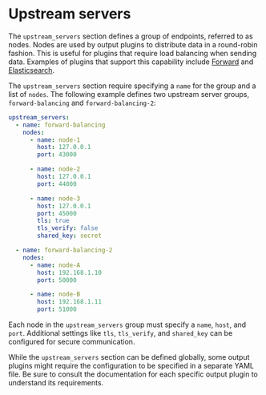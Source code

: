 # Upstream servers

The `upstream_servers` section defines a group of endpoints, referred to as nodes. Nodes are used by output plugins to distribute data in a round-robin fashion. This is useful for plugins that require load balancing when sending data. Examples of plugins that support this capability include [Forward](https://docs.fluentbit.io/manual/pipeline/outputs/forward) and [Elasticsearch](https://docs.fluentbit.io/manual/pipeline/outputs/elasticsearch).

The `upstream_servers` section require specifying a `name` for the group and a list
of `nodes`. The following example defines two upstream server groups, `forward-balancing` and `forward-balancing-2`:

```yaml
upstream_servers:
  - name: forward-balancing
    nodes:
      - name: node-1
        host: 127.0.0.1
        port: 43000

      - name: node-2
        host: 127.0.0.1
        port: 44000

      - name: node-3
        host: 127.0.0.1
        port: 45000
        tls: true
        tls_verify: false
        shared_key: secret

  - name: forward-balancing-2
    nodes:
      - name: node-A
        host: 192.168.1.10
        port: 50000

      - name: node-B
        host: 192.168.1.11
        port: 51000
```

Each node in the `upstream_servers` group must specify a `name`, `host`, and `port`.
Additional settings like `tls`, `tls_verify`, and `shared_key` can be configured for
secure communication.

While the `upstream_servers` section can be defined globally, some output plugins might require the configuration to be specified in a separate YAML file. Be sure to consult the documentation for each specific output plugin to understand its requirements.
